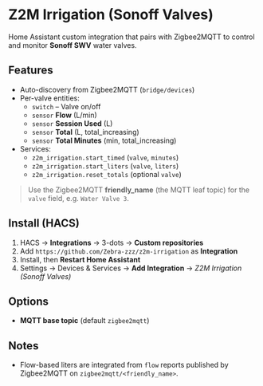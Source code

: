 # Z2M Irrigation (Sonoff Valves)

Home Assistant custom integration that pairs with Zigbee2MQTT to control and monitor **Sonoff SWV** water valves.

## Features
- Auto-discovery from Zigbee2MQTT (`bridge/devices`)
- Per-valve entities:
  - `switch` – Valve on/off
  - `sensor` **Flow** (L/min)
  - `sensor` **Session Used** (L)
  - `sensor` **Total** (L, total_increasing)
  - `sensor` **Total Minutes** (min, total_increasing)
- Services:
  - `z2m_irrigation.start_timed` (`valve`, `minutes`)
  - `z2m_irrigation.start_liters` (`valve`, `liters`)
  - `z2m_irrigation.reset_totals` (optional `valve`)

> Use the Zigbee2MQTT **friendly_name** (the MQTT leaf topic) for the `valve` field, e.g. `Water Valve 3`.

## Install (HACS)
1. HACS → **Integrations** → 3-dots → **Custom repositories**
2. Add `https://github.com/Zebra-zzz/z2m-irrigation` as **Integration**
3. Install, then **Restart Home Assistant**
4. Settings → Devices & Services → **Add Integration** → *Z2M Irrigation (Sonoff Valves)*

## Options
- **MQTT base topic** (default `zigbee2mqtt`)

## Notes
- Flow-based liters are integrated from `flow` reports published by Zigbee2MQTT on `zigbee2mqtt/<friendly_name>`.
